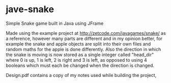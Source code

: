 # jave-snake
Simple Snake game built in Java using JFrame

Made using the example project at http://zetcode.com/javagames/snake/ as a reference, however many parts are different and in my opinion better, for example the snake and apple objects are split into their own files and random maths for the apple is done differently. Also the direction in which the snake is moving is now stored as a single integer called "head_dir" where 0 is up, 1 is left, 2 is right and 3 is left, as opposed to using 4 booleans which must each be changed when the direction is changed.

Design.pdf contains a copy of my notes used while building the project, 
